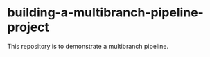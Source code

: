# building-a-multibranch-pipeline-project

This repository is to demonstrate a multibranch pipeline. 
